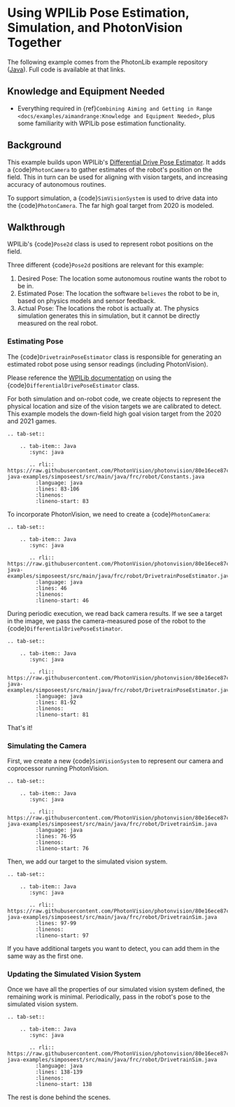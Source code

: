 # Using WPILib Pose Estimation, Simulation, and PhotonVision Together

The following example comes from the PhotonLib example repository ([Java](https://github.com/PhotonVision/photonvision/tree/master/photonlib-java-examples/)).  Full code is available at that links.

## Knowledge and Equipment Needed

- Everything required in {ref}`Combining Aiming and Getting in Range <docs/examples/aimandrange:Knowledge and Equipment Needed>`, plus some familiarity with WPILib pose estimation functionality.

## Background

This example builds upon WPILib's [Differential Drive Pose Estimator](https://github.com/wpilibsuite/allwpilib/tree/main/wpilibjExamples/src/main/java/edu/wpi/first/wpilibj/examples/differentialdriveposeestimator). It adds a {code}`PhotonCamera` to gather estimates of the robot's position on the field. This in turn can be used for aligning with vision targets, and increasing accuracy of autonomous routines.

To support simulation, a {code}`SimVisionSystem` is used to drive data into the {code}`PhotonCamera`. The far high goal target from 2020 is modeled.

## Walkthrough

WPILib's {code}`Pose2d` class is used to represent robot positions on the field.

Three different {code}`Pose2d` positions are relevant for this example:

1. Desired Pose: The location some autonomous routine wants the robot to be in.
2. Estimated Pose: The location the software `believes` the robot to be in, based on physics models and sensor feedback.
3. Actual Pose: The locations the robot is actually at. The physics simulation generates this in simulation, but it cannot be directly measured on the real robot.

### Estimating Pose

The {code}`DrivetrainPoseEstimator` class is responsible for generating an estimated robot pose using sensor readings (including PhotonVision).

Please reference the [WPILib documentation](https://docs.wpilib.org/en/stable/docs/software/advanced-controls/state-space/state-space-pose_state-estimators.html) on using the {code}`DifferentialDrivePoseEstimator` class.

For both simulation and on-robot code, we create objects to represent the physical location and size of the vision targets we are calibrated to detect. This example models the down-field high goal vision target from the 2020 and 2021 games.

```{eval-rst}
.. tab-set::

    .. tab-item:: Java
       :sync: java

       .. rli:: https://raw.githubusercontent.com/PhotonVision/photonvision/80e16ece87c735e30755dea271a56a2ce217b588/photonlib-java-examples/simposeest/src/main/java/frc/robot/Constants.java
         :language: java
         :lines: 83-106
         :linenos:
         :lineno-start: 83

```

To incorporate PhotonVision, we need to create a {code}`PhotonCamera`:

```{eval-rst}
.. tab-set::

    .. tab-item:: Java
       :sync: java

       .. rli:: https://raw.githubusercontent.com/PhotonVision/photonvision/80e16ece87c735e30755dea271a56a2ce217b588/photonlib-java-examples/simposeest/src/main/java/frc/robot/DrivetrainPoseEstimator.java
         :language: java
         :lines: 46
         :linenos:
         :lineno-start: 46
```

During periodic execution, we read back camera results. If we see a target in the image, we pass the camera-measured pose of the robot to the {code}`DifferentialDrivePoseEstimator`.

```{eval-rst}
.. tab-set::

    .. tab-item:: Java
       :sync: java

       .. rli:: https://raw.githubusercontent.com/PhotonVision/photonvision/80e16ece87c735e30755dea271a56a2ce217b588/photonlib-java-examples/simposeest/src/main/java/frc/robot/DrivetrainPoseEstimator.java
         :language: java
         :lines: 81-92
         :linenos:
         :lineno-start: 81

```

That's it!

### Simulating the Camera

First, we create a new {code}`SimVisionSystem` to represent our camera and coprocessor running PhotonVision.

```{eval-rst}
.. tab-set::

    .. tab-item:: Java
       :sync: java

       .. rli:: https://raw.githubusercontent.com/PhotonVision/photonvision/80e16ece87c735e30755dea271a56a2ce217b588/photonlib-java-examples/simposeest/src/main/java/frc/robot/DrivetrainSim.java
         :language: java
         :lines: 76-95
         :linenos:
         :lineno-start: 76

```

Then, we add our target to the simulated vision system.

```{eval-rst}
.. tab-set::

    .. tab-item:: Java
       :sync: java

       .. rli:: https://raw.githubusercontent.com/PhotonVision/photonvision/80e16ece87c735e30755dea271a56a2ce217b588/photonlib-java-examples/simposeest/src/main/java/frc/robot/DrivetrainSim.java
         :lines: 97-99
         :linenos:
         :lineno-start: 97

```

If you have additional targets you want to detect, you can add them in the same way as the first one.

### Updating the Simulated Vision System

Once we have all the properties of our simulated vision system defined, the remaining work is minimal. Periodically, pass in the robot's pose to the simulated vision system.

```{eval-rst}
.. tab-set::

    .. tab-item:: Java
       :sync: java

       .. rli:: https://raw.githubusercontent.com/PhotonVision/photonvision/80e16ece87c735e30755dea271a56a2ce217b588/photonlib-java-examples/simposeest/src/main/java/frc/robot/DrivetrainSim.java
         :language: java
         :lines: 138-139
         :linenos:
         :lineno-start: 138

```

The rest is done behind the scenes.
